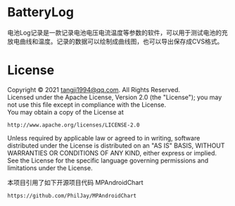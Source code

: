 # BatteryLog
电池Log记录是一款记录电池电压电流温度等参数的软件，可以用于测试电池的充放电曲线和温度。记录的数据可以绘制成曲线图，也可以导出保存成CVS格式。
# License
Copyright © 2021 tangji1994@qq.com. All Rights Reserved.
<br>Licensed under the Apache License, Version 2.0 (the "License");
you may not use this file except in compliance with the License.
<br>You may obtain a copy of the License at

    http://www.apache.org/licenses/LICENSE-2.0

Unless required by applicable law or agreed to in writing, software
distributed under the License is distributed on an "AS IS" BASIS,
WITHOUT WARRANTIES OR CONDITIONS OF ANY KIND, either express or implied.
See the License for the specific language governing permissions and
limitations under the License.

本项目引用了如下开源项目代码
MPAndroidChart

    https://github.com/PhilJay/MPAndroidChart
